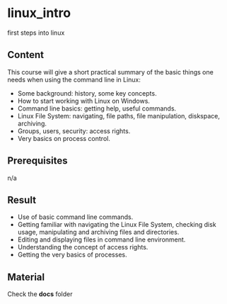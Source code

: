 # linux_intro
first steps into linux


## Content
This course will give a short practical summary of the basic things one needs when using the command line in Linux:

- Some background: history, some key concepts.
- How to start working with Linux on Windows.
- Command line basics: getting help, useful commands.
- Linux File System: navigating, file paths, file manipulation, diskspace, archiving.
- Groups, users, security: access rights.
- Very basics on process control.


## Prerequisites
n/a

## Result
- Use of basic command line commands.
- Getting familiar with navigating the Linux File System, checking disk usage, manipulating and archiving files and directories.
- Editing and displaying files in command line environment.
- Understanding the concept of access rights.
- Getting the very basics of processes.

## Material
Check the **docs** folder
